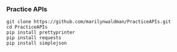 ### Practice APIs

```aidl
git clone https://github.com/marilynwaldman/PracticeAPIs.git
cd PracticeAPIs
pip install prettyprinter
pip install requests
pip install simplejson



```
